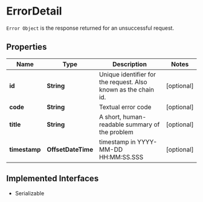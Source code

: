 

# ErrorDetail

`Error Object` is the response returned for an unsuccessful request. 

## Properties

Name | Type | Description | Notes
------------ | ------------- | ------------- | -------------
**id** | **String** | Unique identifier for the request. Also known as the chain id. |  [optional]
**code** | **String** | Textual error code |  [optional]
**title** | **String** | A short, human-readable summary of the problem |  [optional]
**timestamp** | **OffsetDateTime** | timestamp in YYYY-MM-DD HH:MM:SS.SSS |  [optional]


## Implemented Interfaces

* Serializable


